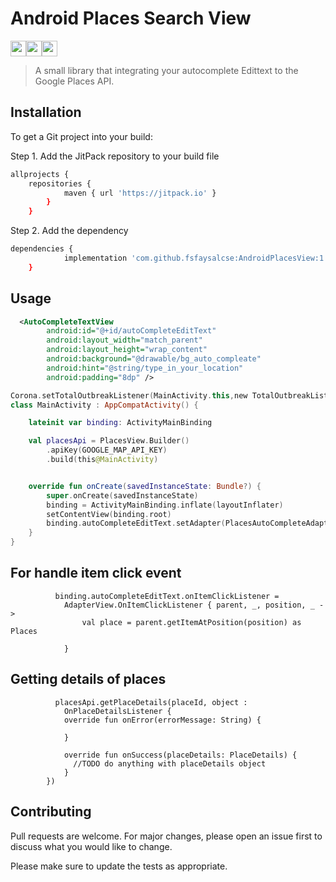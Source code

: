 # Android Places Search View
<img src='https://img.shields.io/badge/kotlin-%230095D5.svg?&style=for-the-badge&logo=kotlin&logoColor=white' height='25'/><img src='https://img.shields.io/badge/Android-3DDC84?logo=android&logoColor=white&style=for-the-badge' height='25'/><img src='https://jitpack.io/v/fsfaysalcse/AndroidPlacesView.svg?style=for-the-badge&logo=appveyor' height='25'/>

> A small library that integrating your autocomplete Edittext to the Google Places API.


## Installation

To get a Git project into your build:

Step 1. Add the JitPack repository to your build file

```bash
allprojects {
	repositories {
			maven { url 'https://jitpack.io' }
		}
	}
```
Step 2. Add the dependency

```bash
dependencies {
	        implementation 'com.github.fsfaysalcse:AndroidPlacesView:1.0'
	}
```

## Usage

```xml
  <AutoCompleteTextView
        android:id="@+id/autoCompleteEditText"
        android:layout_width="match_parent"
        android:layout_height="wrap_content"
        android:background="@drawable/bg_auto_compleate"
        android:hint="@string/type_in_your_location"
        android:padding="8dp" />

```

```Kotlin
Corona.setTotalOutbreakListener(MainActivity.this,new TotalOutbreakListener() {
class MainActivity : AppCompatActivity() {

    lateinit var binding: ActivityMainBinding

    val placesApi = PlacesView.Builder()
        .apiKey(GOOGLE_MAP_API_KEY)
        .build(this@MainActivity)


    override fun onCreate(savedInstanceState: Bundle?) {
        super.onCreate(savedInstanceState)
        binding = ActivityMainBinding.inflate(layoutInflater)
        setContentView(binding.root)
        binding.autoCompleteEditText.setAdapter(PlacesAutoCompleteAdapter(this, placesApi))
    }
}
```
## For handle item click event
```{kotlin}
          binding.autoCompleteEditText.onItemClickListener =
            AdapterView.OnItemClickListener { parent, _, position, _ ->
                val place = parent.getItemAtPosition(position) as Places
                
            }
```


## Getting details of places
```{kotlin}
          placesApi.getPlaceDetails(placeId, object :
            OnPlaceDetailsListener {
            override fun onError(errorMessage: String) {

            }

            override fun onSuccess(placeDetails: PlaceDetails) {
              //TODO do anything with placeDetails object
            }
        })
```


## Contributing
Pull requests are welcome. For major changes, please open an issue first to discuss what you would like to change.

Please make sure to update the tests as appropriate.
